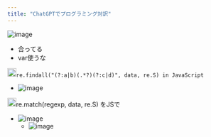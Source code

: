 ```yaml
---
title: "ChatGPTでプログラミング対訳"
---
```


![image](https://gyazo.com/2f3409b40e6a9c58f90665b4bce601fa/thumb/1000)
- 合ってる
- var使うな

<img src='https://scrapbox.io/api/pages/nishio/nishio/icon' alt='nishio.icon' height="19.5"/>`re.findall("(?:a|b)(.*?)(?:c|d)", data, re.S) in JavaScript`
- ![image](https://gyazo.com/7457e3433ed417f86b69f33cdb2def6a/thumb/1000)

<img src='https://scrapbox.io/api/pages/nishio/nishio/icon' alt='nishio.icon' height="19.5"/>re.match(regexp, data, re.S) をJSで
- ![image](https://gyazo.com/e2f914d3e037c0d2c920e45deb52dae3/thumb/1000)
    - ![image](https://gyazo.com/2205ef7628d6bf3404e2d27609db562e/thumb/1000)

